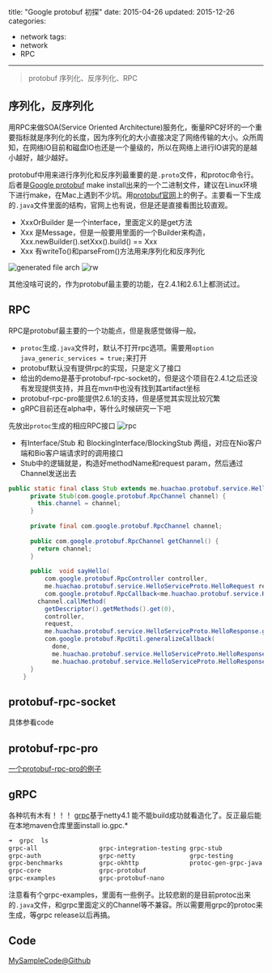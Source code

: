 title:  "Google protobuf 初探"
date: 2015-04-26
updated: 2015-12-26
categories:
- network
tags:
- network
- RPC
---

> protobuf 序列化、反序列化、RPC

## 序列化，反序列化
用RPC来做SOA(Service Oriented Architecture)服务化，衡量RPC好坏的一个重要指标就是序列化的长度，因为序列化的大小直接决定了网络传输的大小。众所周知，在网络IO目前和磁盘IO也还是一个量级的，所以在网络上进行IO讲究的是越小越好，越少越好。

protobuf中用来进行序列化和反序列最重要的是`.proto`文件，和protoc命令行。后者是[Google protobuf](https://github.com/google/protobuf) make install出来的一个二进制文件，建议在Linux环境下进行make，在Mac上遇到不少坑。用[protobuf官网](https://developers.google.com/protocol-buffers/docs/javatutorial?hl=zh-cn)上的例子。主要看一下生成的`.java`文件里面的结构，官网上也有说，但是还是直接看图比较直观。

- XxxOrBuilder 是一个interface，里面定义的是get方法
- Xxx 是Message，但是一般要用里面的一个Builder来构造，Xxx.newBuilder().setXxx().build() == Xxx
- Xxx 有writeTo()和parseFrom()方法用来序列化和反序列化

![generated file arch](/images/2015/4/protobuf初探/protobuf_dto_arch.png)
![rw](/images/2015/4/protobuf初探/protobuf_dto_rw.png)

其他没啥可说的，作为protobuf最主要的功能，在2.4.1和2.6.1上都测试过。

## RPC

RPC是protobuf最主要的一个功能点，但是我感觉做得一般。

- `protoc`生成`.java`文件时，默认不打开rpc选项。需要用`option java_generic_services = true;`来打开
- protobuf默认没有提供rpc的实现，只是定义了接口
- 给出的demo是基于protobuf-rpc-socket的，但是这个项目在2.4.1之后还没有发现提供支持，并且在mvn中也没有找到其artifact坐标
- protobuf-rpc-pro能提供2.6.1的支持，但是感觉其实现比较冗繁
- gRPC目前还在alpha中，等什么时候研究一下吧

先放出`protoc`生成的相应RPC接口
![rpc](/images/2015/4/protobuf初探/protobuf_rpc.png)

- 有Interface/Stub 和 BlockingInterface/BlockingStub 两组，对应在Nio客户端和Bio客户端请求时的调用接口
- Stub中的逻辑就是，构造好methodName和request param，然后通过Channel发送出去

``` java
public static final class Stub extends me.huachao.protobuf.service.HelloServiceProto.HelloService implements Interface {
      private Stub(com.google.protobuf.RpcChannel channel) {
        this.channel = channel;
      }
      
      private final com.google.protobuf.RpcChannel channel;
      
      public com.google.protobuf.RpcChannel getChannel() {
        return channel;
      }
      
      public  void sayHello(
          com.google.protobuf.RpcController controller,
          me.huachao.protobuf.service.HelloServiceProto.HelloRequest request,
          com.google.protobuf.RpcCallback<me.huachao.protobuf.service.HelloServiceProto.HelloResponse> done) {
        channel.callMethod(
          getDescriptor().getMethods().get(0),
          controller,
          request,
          me.huachao.protobuf.service.HelloServiceProto.HelloResponse.getDefaultInstance(),
          com.google.protobuf.RpcUtil.generalizeCallback(
            done,
            me.huachao.protobuf.service.HelloServiceProto.HelloResponse.class,
            me.huachao.protobuf.service.HelloServiceProto.HelloResponse.getDefaultInstance()));
      }
    }
```

## protobuf-rpc-socket
具体参看code

## protobuf-rpc-pro
[一个protobuf-rpc-pro的例子](http://blog.csdn.net/zhu_tianwei/article/details/44065097)

## gRPC
各种坑有木有！！！
[grpc](https://github.com/grpc/grpc-java)基于netty4.1
能不能build成功就看造化了。反正最后能在本地maven仓库里面install io.gpc.*
``` bash
➜  grpc  ls
grpc-all                 grpc-integration-testing grpc-stub
grpc-auth                grpc-netty               grpc-testing
grpc-benchmarks          grpc-okhttp              protoc-gen-grpc-java
grpc-core                grpc-protobuf
grpc-examples            grpc-protobuf-nano
```
注意看有个grpc-examples，里面有一些例子。比较悲剧的是目前protoc出来的`.java`文件，和grpc里面定义的Channel等不兼容。所以需要用grpc的protoc来生成，等grpc release以后再搞。

## Code
[MySampleCode@Github](https://github.com/wtcctw/protobuf-basic)
